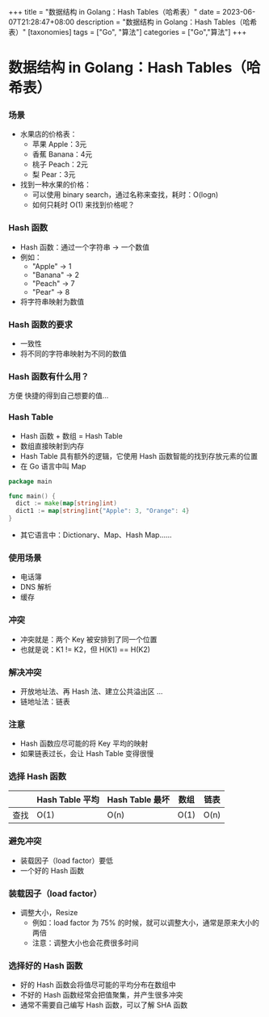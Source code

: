 +++
title = "数据结构 in Golang：Hash Tables（哈希表）"
date = 2023-06-07T21:28:47+08:00
description = "数据结构 in Golang：Hash Tables（哈希表）"
[taxonomies]
tags = ["Go", "算法"]
categories = ["Go","算法"]
+++

# 数据结构 in Golang：Hash Tables（哈希表）

### 场景

- 水果店的价格表：
  - 苹果 Apple：3元
  - 香蕉 Banana：4元
  - 桃子 Peach：2元
  - 梨 Pear：3元
- 找到一种水果的价格：
  - 可以使用 binary search，通过名称来查找，耗时：O(logn)
  - 如何只耗时 O(1) 来找到价格呢？

### Hash 函数

- Hash 函数：通过一个字符串 -> 一个数值
- 例如：
  - "Apple"  ->  1
  - "Banana"  -> 2
  - "Peach"  ->  7
  - "Pear"  -> 8
- 将字符串映射为数值

### Hash 函数的要求

- 一致性
- 将不同的字符串映射为不同的数值

### Hash 函数有什么用？

方便 快捷的得到自己想要的值...

### Hash Table

- Hash 函数 + 数组 = Hash Table
- 数组直接映射到内存
- Hash Table 具有额外的逻辑，它使用 Hash 函数智能的找到存放元素的位置
- 在 Go 语言中叫 Map

```go
package main

func main() {
  dict := make(map[string]int)
  dict1 := map[string]int{"Apple": 3, "Orange": 4}
}
```

- 其它语言中：Dictionary、Map、Hash Map......

### 使用场景

- 电话簿
- DNS 解析
- 缓存

### 冲突

- 冲突就是：两个 Key 被安排到了同一个位置
- 也就是说：K1 != K2，但 H(K1) == H(K2)

### 解决冲突

- 开放地址法、再 Hash 法、建立公共溢出区 ...
- 链地址法：链表

### 注意

- Hash 函数应尽可能的将 Key 平均的映射
- 如果链表过长，会让 Hash Table 变得很慢

### 选择 Hash 函数

|      | Hash Table 平均 | Hash Table 最坏 | 数组 | 链表 |
| ---- | --------------- | --------------- | ---- | ---- |
| 查找 | O(1)            | O(n)            | O(1) | O(n) |

### 避免冲突

- 装载因子（load factor）要低
- 一个好的 Hash 函数

### 装载因子（load factor）

- 调整大小，Resize
  - 例如：load factor 为 75% 的时候，就可以调整大小，通常是原来大小的两倍
  - 注意：调整大小也会花费很多时间

### 选择好的 Hash 函数

- 好的 Hash 函数会将值尽可能的平均分布在数组中
- 不好的 Hash 函数经常会把值聚集，并产生很多冲突
- 通常不需要自己编写 Hash 函数，可以了解 SHA 函数
